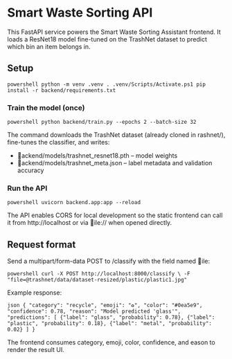 ﻿# Smart Waste Sorting API

This FastAPI service powers the Smart Waste Sorting Assistant frontend. It loads a ResNet18 model fine-tuned on the TrashNet dataset to predict which bin an item belongs in.

## Setup

`powershell
python -m venv .venv
. .venv/Scripts/Activate.ps1
pip install -r backend/requirements.txt
`

### Train the model (once)

`powershell
python backend/train.py --epochs 2 --batch-size 32
`

The command downloads the TrashNet dataset (already cloned in 	rashnet/), fine-tunes the classifier, and writes:

- ackend/models/trashnet_resnet18.pth – model weights
- ackend/models/trashnet_meta.json – label metadata and validation accuracy

### Run the API

`powershell
uvicorn backend.app:app --reload
`

The API enables CORS for local development so the static frontend can call it from http://localhost or via ile:// when opened directly.

## Request format

Send a multipart/form-data POST to /classify with the field named ile:

`powershell
curl -X POST http://localhost:8000/classify \
  -F "file=@trashnet/data/dataset-resized/plastic/plastic1.jpg"
`

Example response:

`json
{
  "category": "recycle",
  "emoji": "♻️",
  "color": "#0ea5e9",
  "confidence": 0.78,
  "reason": "Model predicted 'glass'",
  "predictions": [
    {"label": "glass", "probability": 0.78},
    {"label": "plastic", "probability": 0.18},
    {"label": "metal", "probability": 0.02}
  ]
}
`

The frontend consumes category, emoji, color, confidence, and eason to render the result UI.
